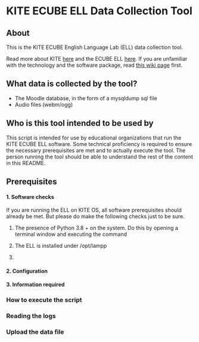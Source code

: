 # KITE ECUBE ELL Data Collection Tool

## About

This is the KITE ECUBE English Language Lab (ELL) data collection tool. 

Read more about KITE [here](https://kite.kerala.gov.in) and the ECUBE ELL [here](https://ecube.kite.kerala.gov.in). If you are unfamiliar with the technology and the software package, read [this wiki page](https://github.com/IT-for-Change/ecube-data-collection/wiki) first.


## What data is collected by the tool?

* The Moodle database, in the form of a mysqldump sql file
* Audio files (webm/ogg)


## Who is this tool intended to be used by

This script is intended for use by educational organizations that run the KITE ECUBE ELL software. Some technical proficiency is required to ensure the necessary prerequisites are met and to actually execute the tool. The person running the tool should be able to understand the rest of the content in this README.

## Prerequisites

#### 1. Software checks

If you are running the ELL on KITE OS, all software prerequisites should already be met. But please do make the following checks just to be sure.
1. The presence of Python 3.8 + on the system. Do this by opening a terminal window and executing the command

2. The ELL is installed under /opt/lampp
3. 

#### 2. Configuration
#### 3. Information required

###  How to execute the script
### Reading the logs
### Upload the data file
